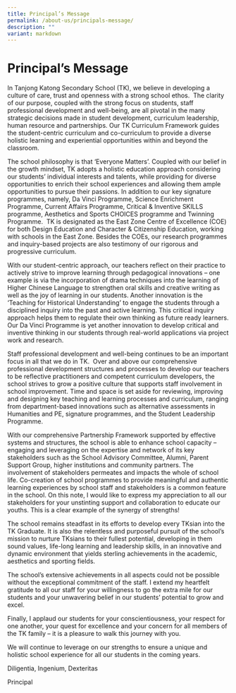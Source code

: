 ```yaml
---
title: Principal’s Message
permalink: /about-us/principals-message/
description: ""
variant: markdown
---
```

# Principal’s Message


In Tanjong Katong Secondary School (TK), we believe in developing a culture of care, trust and openness with a strong school ethos.  The clarity of our purpose, coupled with the strong focus on students, staff professional development and well-being, are all pivotal in the many strategic decisions made in student development, curriculum leadership, human resource and partnerships. Our TK Curriculum Framework guides the student-centric curriculum and co-curriculum to provide a diverse holistic learning and experiential opportunities within and beyond the classroom.

The school philosophy is that ‘Everyone Matters’. Coupled with our belief in the growth mindset, TK adopts a holistic education approach considering our students’ individual interests and talents, while providing for diverse opportunities to enrich their school experiences and allowing them ample opportunities to pursue their passions. In addition to our key signature programmes, namely, Da Vinci Programme, Science Enrichment Programme, Current Affairs Programme, Critical & Inventive SKILLS programme, Aesthetics and Sports CHOICES programme and Twinning Programme.  TK is designated as the East Zone Centre of Excellence (COE) for both Design Education and Character & Citizenship Education, working with schools in the East Zone. Besides the COEs, our research programmes and inquiry-based projects are also testimony of our rigorous and progressive curriculum.

With our student-centric approach, our teachers reflect on their practice to actively strive to improve learning through pedagogical innovations – one example is via the incorporation of drama techniques into the learning of Higher Chinese Language to strengthen oral skills and creative writing as well as the joy of learning in our students. Another innovation is the ‘Teaching for Historical Understanding’ to engage the students through a disciplined inquiry into the past and active learning. This critical inquiry approach helps them to regulate their own thinking as future ready learners. Our Da Vinci Programme is yet another innovation to develop critical and inventive thinking in our students through real-world applications via project work and research.

Staff professional development and well-being continues to be an important focus in all that we do in TK.  Over and above our comprehensive professional development structures and processes to develop our teachers to be reflective practitioners and competent curriculum developers, the school strives to grow a positive culture that supports staff involvement in school improvement. Time and space is set aside for reviewing, improving and designing key teaching and learning processes and curriculum, ranging from department-based innovations such as alternative assessments in Humanities and PE, signature programmes, and the Student Leadership Programme.

With our comprehensive Partnership Framework supported by effective systems and structures, the school is able to enhance school capacity – engaging and leveraging on the expertise and network of its key stakeholders such as the School Advisory Committee, Alumni, Parent Support Group, higher institutions and community partners. The involvement of stakeholders permeates and impacts the whole of school life. Co-creation of school programmes to provide meaningful and authentic learning experiences by school staff and stakeholders is a common feature in the school. On this note, I would like to express my appreciation to all our stakeholders for your unstinting support and collaboration to educate our youths. This is a clear example of the synergy of strengths!

The school remains steadfast in its efforts to develop every TKsian into the TK Graduate. It is also the relentless and purposeful pursuit of the school’s mission to nurture TKsians to their fullest potential, developing in them sound values, life-long learning and leadership skills, in an innovative and dynamic environment that yields sterling achievements in the academic, aesthetics and sporting fields.

The school’s extensive achievements in all aspects could not be possible without the exceptional commitment of the staff. I extend my heartfelt gratitude to all our staff for your willingness to go the extra mile for our students and your unwavering belief in our students’ potential to grow and excel.

Finally, I applaud our students for your conscientiousness, your respect for one another, your quest for excellence and your concern for all members of the TK family – it is a pleasure to walk this journey with you.

We will continue to leverage on our strengths to ensure a unique and holistic school experience for all our students in the coming years.

Diligentia, Ingenium, Dexteritas

Principal